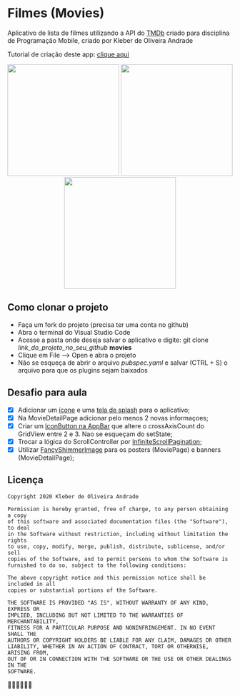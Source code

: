 # Filmes (Movies)

Aplicativo de lista de filmes utilizando a API do [TMDb](https://www.themoviedb.org/?language=pt-BR) criado para disciplina de Programação Mobile, criado por Kleber de Oliveira Andrade

Tutorial de criação deste app: [clique aqui](https://kleberandrade.medium.com/criando-um-aplicativo-em-flutter-para-consumir-uma-api-de-filmes-tmdb-2b5a9982bfcd)

<p align="center">
    <img src="https://miro.medium.com/max/334/1*QWNFydDZqp2Y12UDsRROHQ.png" width="250"/>
    <img src="https://miro.medium.com/max/334/1*zk7ckxu63R3zKAGdUdUAbg.png" width="250"/>
    <img src="https://miro.medium.com/max/334/1*SpoH2wRV3jNAuCk1Hz4EzQ.png" width="250"/>
</p>

## Como clonar o projeto

- Faça um fork do projeto (precisa ter uma conta no github)
- Abra o terminal do Visual Studio Code
- Acesse a pasta onde deseja salvar o aplicativo e digite: git clone _link_do_projeto_no_seu_github_ **movies**
- Clique em File --> Open e abra o projeto
- Não se esqueça de abrir o arquivo _pubspec.yaml_ e salvar (CTRL + S) o arquivo para que os plugins sejam baixados

## Desafio para aula

- [x] Adicionar um [ícone](https://pub.dev/packages/flutter_launcher_icons) e uma [tela de splash](https://pub.dev/packages/custom_splash) para o aplicativo;
- [x] Na MovieDetailPage adicionar pelo menos 2 novas informaçoes;
- [x] Criar um [IconButton na AppBar](https://medium.com/flutterpub/playing-with-appbar-in-flutter-3a8abd9b982a) que altere o crossAxisCount do GridView entre 2 e 3. Nao se esqueçam do setState;
- [x] Trocar a lógica do ScrollController por [InfiniteScrollPagination](https://pub.dev/packages/infinite_scroll_pagination);
- [x] Utilizar [FancyShimmerImage](https://pub.dev/packages/fancy_shimmer_image) para os posters (MoviePage) e banners (MovieDetailPage);

## Licença

    Copyright 2020 Kleber de Oliveira Andrade

    Permission is hereby granted, free of charge, to any person obtaining a copy
    of this software and associated documentation files (the "Software"), to deal
    in the Software without restriction, including without limitation the rights
    to use, copy, modify, merge, publish, distribute, sublicense, and/or sell
    copies of the Software, and to permit persons to whom the Software is
    furnished to do so, subject to the following conditions:

    The above copyright notice and this permission notice shall be included in all
    copies or substantial portions of the Software.

    THE SOFTWARE IS PROVIDED "AS IS", WITHOUT WARRANTY OF ANY KIND, EXPRESS OR
    IMPLIED, INCLUDING BUT NOT LIMITED TO THE WARRANTIES OF MERCHANTABILITY,
    FITNESS FOR A PARTICULAR PURPOSE AND NONINFRINGEMENT. IN NO EVENT SHALL THE
    AUTHORS OR COPYRIGHT HOLDERS BE LIABLE FOR ANY CLAIM, DAMAGES OR OTHER
    LIABILITY, WHETHER IN AN ACTION OF CONTRACT, TORT OR OTHERWISE, ARISING FROM,
    OUT OF OR IN CONNECTION WITH THE SOFTWARE OR THE USE OR OTHER DEALINGS IN THE
    SOFTWARE.

👩‍💻👩‍💻👩‍💻